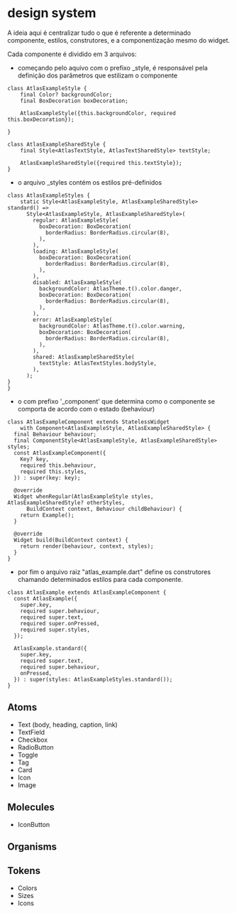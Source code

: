 # design system

A ideia aqui é centralizar tudo o que é referente a determinado componente, estilos, construtores, e a componentização mesmo do widget.

Cada componente é dividido em 3 arquivos:

- começando pelo aquivo com o prefixo _style, é responsável pela definição dos parâmetros que estilizam o componente

```
class AtlasExampleStyle {
    final Color? backgroundColor;
    final BoxDecoration boxDecoration;

    AtlasExampleStyle({this.backgroundColor, required this.boxDecoration});

}

class AtlasExampleSharedStyle {
    final Style<AtlasTextStyle, AtlasTextSharedStyle> textStyle;

    AtlasExampleSharedStyle({required this.textStyle});
}
```

- o arquivo _styles contém os estilos pré-definidos

```
class AtlasExampleStyles {
    static Style<AtlasExampleStyle, AtlasExampleSharedStyle> standard() =>
      Style<AtlasExampleStyle, AtlasExampleSharedStyle>(
        regular: AtlasExampleStyle(
          boxDecoration: BoxDecoration(
            borderRadius: BorderRadius.circular(8),
          ),
        ),
        loading: AtlasExampleStyle(
          boxDecoration: BoxDecoration(
            borderRadius: BorderRadius.circular(8),
          ),
        ),
        disabled: AtlasExampleStyle(
          backgroundColor: AtlasTheme.t().color.danger,
          boxDecoration: BoxDecoration(
            borderRadius: BorderRadius.circular(8),
          ),
        ),
        error: AtlasExampleStyle(
          backgroundColor: AtlasTheme.t().color.warning,
          boxDecoration: BoxDecoration(
            borderRadius: BorderRadius.circular(8),
          ),
        ),
        shared: AtlasExampleSharedStyle(
          textStyle: AtlasTextStyles.bodyStyle,
        ),
      );
}
}

```

- o com prefixo '_component' que determina como o componente se comporta de acordo com o estado (behaviour)

```
class AtlasExampleComponent extends StatelessWidget
    with Component<AtlasExampleStyle, AtlasExampleSharedStyle> {
  final Behaviour behaviour;
  final ComponentStyle<AtlasExampleStyle, AtlasExampleSharedStyle> styles;
  const AtlasExampleComponent({
    Key? key,
    required this.behaviour,
    required this.styles,
  }) : super(key: key);

  @override
  Widget whenRegular(AtlasExampleStyle styles, AtlasExampleSharedStyle? otherStyles,
      BuildContext context, Behaviour childBehaviour) {
    return Example();
  }

  @override
  Widget build(BuildContext context) {
    return render(behaviour, context, styles);
  }
}
```
- por fim o arquivo raiz "atlas_example.dart" define os construtores chamando determinados estilos para cada componente.

```
class AtlasExample extends AtlasExampleComponent {
  const AtlasExample({
    super.key,
    required super.behaviour,
    required super.text,
    required super.onPressed,
    required super.styles,
  });

  AtlasExample.standard({
    super.key,
    required super.text,
    required super.behaviour,
    onPressed,
  }) : super(styles: AtlasExampleStyles.standard());
}
```

## Atoms
- Text (body, heading, caption, link)
- TextField
- Checkbox
- RadioButton
- Toggle
- Tag
- Card
- Icon
- Image

## Molecules

- IconButton

## Organisms

## Tokens
- Colors
- Sizes
- Icons